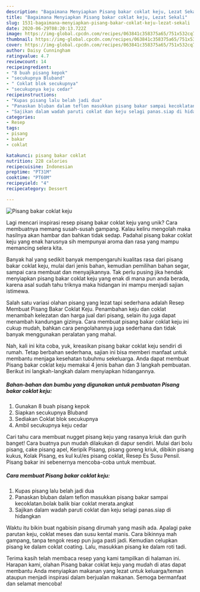 ```yaml
---
description: "Bagaimana Menyiapkan Pisang bakar coklat keju, Lezat Sekali"
title: "Bagaimana Menyiapkan Pisang bakar coklat keju, Lezat Sekali"
slug: 1531-bagaimana-menyiapkan-pisang-bakar-coklat-keju-lezat-sekali
date: 2020-06-29T08:20:13.722Z
image: https://img-global.cpcdn.com/recipes/063841c358375a65/751x532cq70/pisang-bakar-coklat-keju-foto-resep-utama.jpg
thumbnail: https://img-global.cpcdn.com/recipes/063841c358375a65/751x532cq70/pisang-bakar-coklat-keju-foto-resep-utama.jpg
cover: https://img-global.cpcdn.com/recipes/063841c358375a65/751x532cq70/pisang-bakar-coklat-keju-foto-resep-utama.jpg
author: Daisy Cunningham
ratingvalue: 4.7
reviewcount: 14
recipeingredient:
- "8 buah pisang kepok"
- "secukupnya Bluband"
- " Coklat blok secukupnya"
- "secukupnya keju cedar"
recipeinstructions:
- "Kupas pisang lalu belah jadi dua"
- "Panaskan bluban dalam teflon masukkan pisang bakar sampai kecoklatan.bolak balik biar coklat merata.angkat"
- "Sajikan dalam wadah paruti coklat dan keju selagi panas.siap di hidangkan"
categories:
- Resep
tags:
- pisang
- bakar
- coklat

katakunci: pisang bakar coklat 
nutrition: 228 calories
recipecuisine: Indonesian
preptime: "PT31M"
cooktime: "PT60M"
recipeyield: "4"
recipecategory: Dessert

---
```



![Pisang bakar coklat keju](https://img-global.cpcdn.com/recipes/063841c358375a65/751x532cq70/pisang-bakar-coklat-keju-foto-resep-utama.jpg)

Lagi mencari inspirasi resep pisang bakar coklat keju yang unik? Cara membuatnya memang susah-susah gampang. Kalau keliru mengolah maka hasilnya akan hambar dan bahkan tidak sedap. Padahal pisang bakar coklat keju yang enak harusnya sih mempunyai aroma dan rasa yang mampu memancing selera kita.

Banyak hal yang sedikit banyak mempengaruhi kualitas rasa dari pisang bakar coklat keju, mulai dari jenis bahan, kemudian pemilihan bahan segar, sampai cara membuat dan menyajikannya. Tak perlu pusing jika hendak menyiapkan pisang bakar coklat keju yang enak di mana pun anda berada, karena asal sudah tahu triknya maka hidangan ini mampu menjadi sajian istimewa.

Salah satu variasi olahan pisang yang lezat tapi sederhana adalah Resep Membuat Pisang Bakar Coklat Keju. Penambahan keju dan coklat menambah kelezatan dan harga jual dari pisang, selain itu juga dapat menambah kandungan gizinya. Cara membuat pisang bakar coklat keju ini cukup mudah, bahkan cara pengolahannya juga sederhana dan tidak banyak menggunakan peralatan yang mahal.


Nah, kali ini kita coba, yuk, kreasikan pisang bakar coklat keju sendiri di rumah. Tetap berbahan sederhana, sajian ini bisa memberi manfaat untuk membantu menjaga kesehatan tubuhmu sekeluarga. Anda dapat membuat Pisang bakar coklat keju memakai 4 jenis bahan dan 3 langkah pembuatan. Berikut ini langkah-langkah dalam menyiapkan hidangannya.

<!--inarticleads1-->

##### Bahan-bahan dan bumbu yang digunakan untuk pembuatan Pisang bakar coklat keju:

1. Gunakan 8 buah pisang kepok
1. Siapkan secukupnya Bluband
1. Sediakan  Coklat blok secukupnya
1. Ambil secukupnya keju cedar


Cari tahu cara membuat nugget pisang keju yang rasanya kriuk dan gurih banget! Cara buatnya pun mudah dilakukan di dapur sendiri. Mulai dari bolu pisang, cake pisang apel, Keripik Pisang, pisang goreng kriuk, dibikin pisang kukus, Kolak Pisang, es kul kul/es pisang coklat, Resep Es Susu Pensil. Pisang bakar ini sebenernya mencoba-coba untuk membuat. 

<!--inarticleads2-->

##### Cara membuat Pisang bakar coklat keju:

1. Kupas pisang lalu belah jadi dua
1. Panaskan bluban dalam teflon masukkan pisang bakar sampai kecoklatan.bolak balik biar coklat merata.angkat
1. Sajikan dalam wadah paruti coklat dan keju selagi panas.siap di hidangkan


Waktu itu bikin buat ngabisin pisang dirumah yang masih ada. Apalagi pake parutan keju, coklat meses dan susu kental manis. Cara bikinnya mah gampang, tanpa tengok resep pun juga pasti jadi. Kemudian celupkan pisang ke dalam coklat coating. Lalu, masukkan pisang ke dalam roti tadi. 

Terima kasih telah membaca resep yang kami tampilkan di halaman ini. Harapan kami, olahan Pisang bakar coklat keju yang mudah di atas dapat membantu Anda menyiapkan makanan yang lezat untuk keluarga/teman ataupun menjadi inspirasi dalam berjualan makanan. Semoga bermanfaat dan selamat mencoba!
